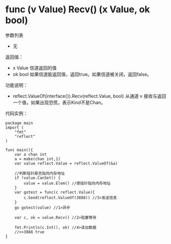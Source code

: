# func (v Value) Recv() (x Value, ok bool)

参数列表

- 无 

返回值：

- x Value 信道返回的值
- ok bool 如果信道能返回值，返回true。如果信道被关闭，返回false。

功能说明：

- reflect.ValueOf(interface{}).Recv(reflect.Value, bool) 从通道 v 接收与返回一个值，如果出现恐慌，表示Kind不是Chan。

代码实例：
  
	package main
	import (
		"fmt"
		"reflect"
	)
	
	func main(){
		var a chan int
		a = make(chan int,1)
		var value reflect.Value = reflect.ValueOf(&a)

		//判断指针是否指向内存地址
		if !value.CanSet() {
			value = value.Elem() //使指针指向内存地址
		}
		var gotest = func(c reflect.Value){
			c.Send(reflect.ValueOf(3888)) //3>发送信息
		}
		go gotest(value) //1>异步
		
		var c, ok = value.Recv() //2>阻塞等待
		
		fmt.Println(c.Int(), ok) //4>读出数据
		//>>3888 true
	}
